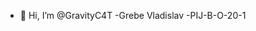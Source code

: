 - 👋 Hi, I’m @GravityC4T
-Grebe Vladislav 
-PIJ-B-O-20-1
<!---
GravityC4T/GravityC4T is a ✨ special ✨ repository because its `README.md` (this file) appears on your GitHub profile.
You can click the Preview link to take a look at your changes.
--->

